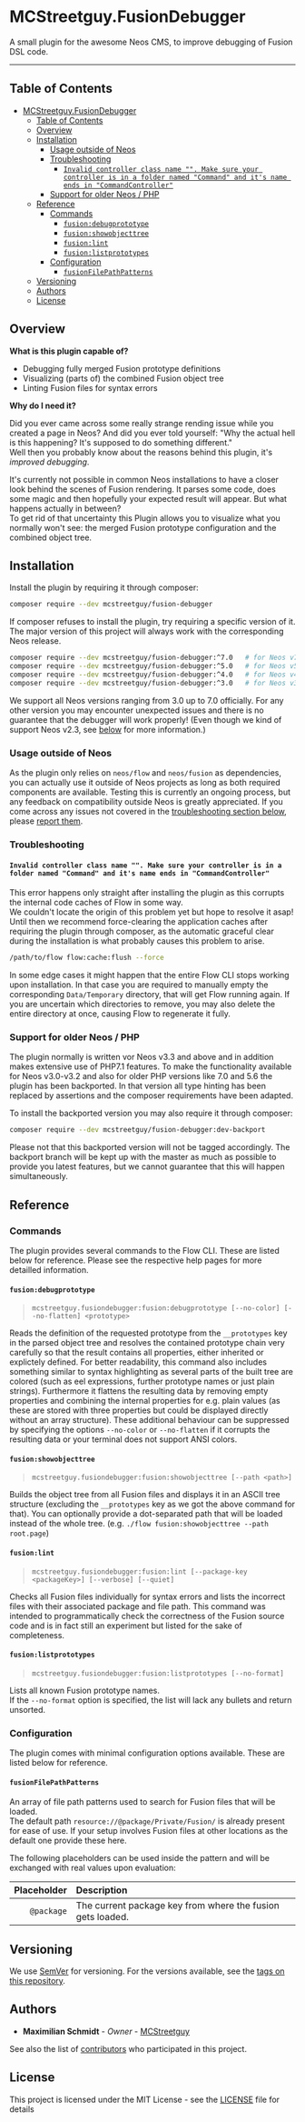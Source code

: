 # MCStreetguy.FusionDebugger

A small plugin for the awesome Neos CMS, to improve debugging of Fusion DSL code.

-------
## Table of Contents

- [MCStreetguy.FusionDebugger](#mcstreetguyfusiondebugger)
  - [Table of Contents](#table-of-contents)
  - [Overview](#overview)
  - [Installation](#installation)
    - [Usage outside of Neos](#usage-outside-of-neos)
    - [Troubleshooting](#troubleshooting)
      - [`Invalid controller class name "". Make sure your controller is in a folder named "Command" and it's name ends in "CommandController"`](#invalid-controller-class-name--make-sure-your-controller-is-in-a-folder-named-command-and-its-name-ends-in-commandcontroller)
    - [Support for older Neos / PHP](#support-for-older-neos--php)
  - [Reference](#reference)
    - [Commands](#commands)
      - [`fusion:debugprototype`](#fusiondebugprototype)
      - [`fusion:showobjecttree`](#fusionshowobjecttree)
      - [`fusion:lint`](#fusionlint)
      - [`fusion:listprototypes`](#fusionlistprototypes)
    - [Configuration](#configuration)
      - [`fusionFilePathPatterns`](#fusionfilepathpatterns)
  - [Versioning](#versioning)
  - [Authors](#authors)
  - [License](#license)

## Overview

**What is this plugin capable of?**

- Debugging fully merged Fusion prototype definitions
- Visualizing (parts of) the combined Fusion object tree
- Linting Fusion files for syntax errors

**Why do I need it?**

Did you ever came across some really strange rending issue while you created a page in Neos?
And did you ever told yourself: "Why the actual hell is this happening? It's supposed to do something different."  
Well then you probably know about the reasons behind this plugin, it's _improved debugging_.

It's currently not possible in common Neos installations to have a closer look behind the scenes of Fusion rendering.
It parses some code, does some magic and then hopefully your expected result will appear.
But what happens actually in between?  
To get rid of that uncertainty this Plugin allows you to visualize what you normally won't see: the merged Fusion prototype configuration and the combined object tree.

## Installation

Install the plugin by requiring it through composer:

``` bash
composer require --dev mcstreetguy/fusion-debugger
```

If composer refuses to install the plugin, try requiring a specific version of it.
The major version of this project will always work with the corresponding Neos release.

``` bash
composer require --dev mcstreetguy/fusion-debugger:^7.0   # for Neos v7.x
composer require --dev mcstreetguy/fusion-debugger:^5.0   # for Neos v5.x
composer require --dev mcstreetguy/fusion-debugger:^4.0   # for Neos v4.x
composer require --dev mcstreetguy/fusion-debugger:^3.0   # for Neos v3.x
```

We support all Neos versions ranging from 3.0 up to 7.0 officially.
For any other version you may encounter unexpected issues and there is no guarantee that the debugger will work properly!
(Even though we kind of support Neos v2.3, see [below](#support-for-older-neos--php) for more information.)

### Usage outside of Neos

As the plugin only relies on `neos/flow` and `neos/fusion` as dependencies, you can actually use it outside of Neos projects as long as both required components are available.
Testing this is currently an ongoing process, but any feedback on compatibility outside Neos is greatly appreciated.
If you come across any issues not covered in the [troubleshooting section below](#troubleshooting), please [report them](https://github.com/MCStreetguy/fusion-debugger/issues).

### Troubleshooting

#### `Invalid controller class name "". Make sure your controller is in a folder named "Command" and it's name ends in "CommandController"`

This error happens only straight after installing the plugin as this corrupts the internal code caches of Flow in some way.  
We couldn't locate the origin of this problem yet but hope to resolve it asap!
Until then we recommend force-clearing the application caches after requiring the plugin through composer, as the automatic graceful clear during the installation is what probably causes this problem to arise.

``` bash
/path/to/flow flow:cache:flush --force
```

In some edge cases it might happen that the entire Flow CLI stops working upon installation.
In that case you are required to manually empty the corresponding `Data/Temporary` directory, that will get Flow running again.
If you are uncertain which directories to remove, you may also delete the entire directory at once, causing Flow to regenerate it fully.

### Support for older Neos / PHP

The plugin normally is written vor Neos v3.3 and above and in addition makes extensive use of PHP7.1 features.
To make the functionality available for Neos v3.0-v3.2 and also for older PHP versions like 7.0 and 5.6 the plugin has been backported.
In that version all type hinting has been replaced by assertions and the composer requirements have been adapted.

To install the backported version you may also require it through composer:

``` bash
composer require --dev mcstreetguy/fusion-debugger:dev-backport
```

Please not that this backported version will not be tagged accordingly.
The backport branch will be kept up with the master as much as possible to provide you latest features, but we cannot guarantee that this will happen simultaneously.

## Reference

### Commands

The plugin provides several commands to the Flow CLI. These are listed below for reference.
Please see the respective help pages for more detailled information.

#### `fusion:debugprototype`
  
> `mcstreetguy.fusiondebugger:fusion:debugprototype [--no-color] [--no-flatten] <prototype>`

Reads the definition of the requested prototype from the `__prototypes` key in the parsed object tree and resolves the contained prototype chain very carefully so that the result contains all properties, either inherited or explictely defined.
For better readability, this command also includes something similar to syntax highlighting as several parts of the built tree are colored (such as eel expressions, further prototype names or just plain strings). Furthermore it flattens the resulting data by removing empty properties and combining the internal properties for e.g. plain values (as these are stored with three properties but could be displayed directly without an array structure).
These additional behaviour can be suppressed by specifying the options `--no-color` or `--no-flatten` if it corrupts the resulting data or your terminal does not support ANSI colors.

#### `fusion:showobjecttree`

> `mcstreetguy.fusiondebugger:fusion:showobjecttree [--path <path>]`

Builds the object tree from all Fusion files and displays it in an ASCII tree structure (excluding the `__prototypes` key as we got the above command for that).
You can optionally provide a dot-separated path that will be loaded instead of the whole tree. (e.g. `./flow fusion:showobjecttree --path root.page`)

#### `fusion:lint`

> `mcstreetguy.fusiondebugger:fusion:lint [--package-key <packageKey>] [--verbose] [--quiet]`

Checks all Fusion files individually for syntax errors and lists the incorrect files with their associated package and file path.
This command was intended to programmatically check the correctness of the Fusion source code and is in fact still an experiment but listed for the sake of completeness.

#### `fusion:listprototypes`

> `mcstreetguy.fusiondebugger:fusion:listprototypes [--no-format]`

Lists all known Fusion prototype names.  
If the `--no-format` option is specified, the list will lack any bullets and return unsorted.

### Configuration

The plugin comes with minimal configuration options available. These are listed below for reference.

#### `fusionFilePathPatterns`

An array of file path patterns used to search for Fusion files that will be loaded.  
The default path `resource://@package/Private/Fusion/` is already present for ease of use.
If your setup involves Fusion files at other locations as the default one provide these here.

The following placeholders can be used inside the pattern and will be exchanged with real values upon evaluation:

| **Placeholder** | **Description** |
|----------------:|:----------------|
| `@package` | The current package key from where the fusion gets loaded. |

## Versioning

We use [SemVer](http://semver.org/) for versioning. For the versions available, see the [tags on this repository](https://github.com/MCStreetguy/fusion-debugger/tags).  

## Authors

* **Maximilian Schmidt** - _Owner_ - [MCStreetguy](https://github.com/MCStreetguy/)

See also the list of [contributors](https://github.com/MCStreetguy/fusion-debugger/contributors) who participated in this project.

## License

This project is licensed under the MIT License - see the [LICENSE](LICENSE) file for details
